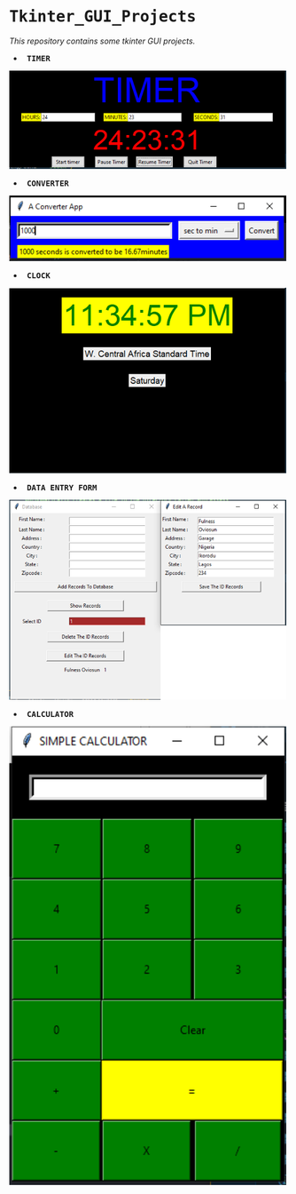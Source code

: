 # <samp>Tkinter_GUI_Projects</samp>

<i>This repository contains some tkinter GUI projects.</i>

- &nbsp; <b><samp> TIMER </samp></b>

<img src = "https://github.com/FavourOgboi/Tkinter_GUI_Projects/blob/main/assets/stopwatch.PNG" width = "500px" length = "500px">

- &nbsp; <b><samp> CONVERTER </samp></b>

<img src = "https://github.com/FavourOgboi/Tkinter_GUI_Projects/blob/main/assets/captureconverter.PNG" width = "500px" length = "500px">

- &nbsp; <b><samp> CLOCK </samp></b>

<img src = "https://github.com/FavourOgboi/Tkinter_GUI_Projects/blob/main/assets/clock.PNG" width = "500px" length = "500px">

- &nbsp; <b><samp> DATA ENTRY FORM </samp></b>

<img src = "https://github.com/FavourOgboi/Tkinter_GUI_Projects/blob/main/assets/database.PNG" width = "500px" length = "500px">

- &nbsp; <b><samp> CALCULATOR </samp></b>

<img src = "https://github.com/FavourOgboi/Tkinter_GUI_Projects/blob/main/assets/capturecalculator.PNG" width = "500px" length = "500px">

